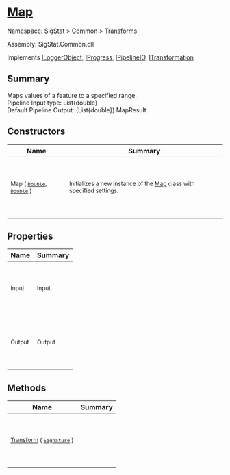 # [Map](./Map.md)

Namespace: [SigStat]() > [Common](./../README.md) > [Transforms](./README.md)

Assembly: SigStat.Common.dll

Implements [ILoggerObject](./../ILoggerObject.md), [IProgress](./../Helpers/IProgress.md), [IPipelineIO](./../Pipeline/IPipelineIO.md), [ITransformation](./../ITransformation.md)

## Summary
Maps values of a feature to a specified range.  <br>Pipeline Input type: List{double}<br>Default Pipeline Output: (List{double}) MapResult

## Constructors

| Name | Summary | 
| --- | --- | 
| <p>&nbsp;</p><sub>Map ( [`Double`](https://docs.microsoft.com/en-us/dotnet/api/System.Double), [`Double`](https://docs.microsoft.com/en-us/dotnet/api/System.Double) )</sub><p>&nbsp;</p>| <p>&nbsp;</p><sub>Initializes a new instance of the [Map](https://github.com/hargitomi97/sigstat/blob/master/docs/md/SigStat/Common/Transforms/Map.md) class with specified settings.</sub><p>&nbsp;</p>| <br>


## Properties

| Name | Summary | 
| --- | --- | 
| <p>&nbsp;</p><sub>Input</sub><p>&nbsp;</p>| <p>&nbsp;</p><sub>Input</sub><p>&nbsp;</p>| <br>
| <p>&nbsp;</p><sub>Output</sub><p>&nbsp;</p>| <p>&nbsp;</p><sub>Output</sub><p>&nbsp;</p>| <br>


## Methods

| Name | Summary | 
| --- | --- | 
| <p>&nbsp;</p><sub>[Transform](./Methods/Map-100663625.md) ( [`Signature`](./../Signature.md) )</sub><p>&nbsp;</p>| <p>&nbsp;</p><sub></sub><p>&nbsp;</p>| <br>


